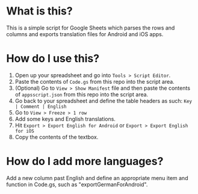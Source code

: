 # What is this?

This is a simple script for Google Sheets which parses the rows and columns and exports translation files for Android and iOS apps.

# How do I use this?

1. Open up your spreadsheet and go into `Tools > Script Editor`.
2. Paste the contents of `Code.gs` from this repo into the script area.
3. (Optional) Go to `View > Show Manifest` file and then paste the contents of `appsscript.json` from this repo into the script area.
4. Go back to your spreadsheet and define the table headers as such: `Key | Comment | English`
5. Go to `View > Freeze > 1 row`
6. Add some keys and English translations.
7. Hit `Export > Export English for Android` or `Export > Export English for iOS`
8. Copy the contents of the textbox.

# How do I add more languages?

Add a new column past English and define an appropriate menu item and function in Code.gs, such as "exportGermanForAndroid".
